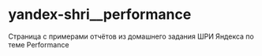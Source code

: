 # yandex-shri__performance

Страница с примерами отчётов из домашнего задания ШРИ Яндекса по теме Performance
